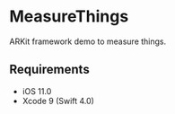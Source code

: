 # MeasureThings

ARKit framework demo to measure things.

## Requirements

* iOS 11.0
* Xcode 9 (Swift 4.0)
